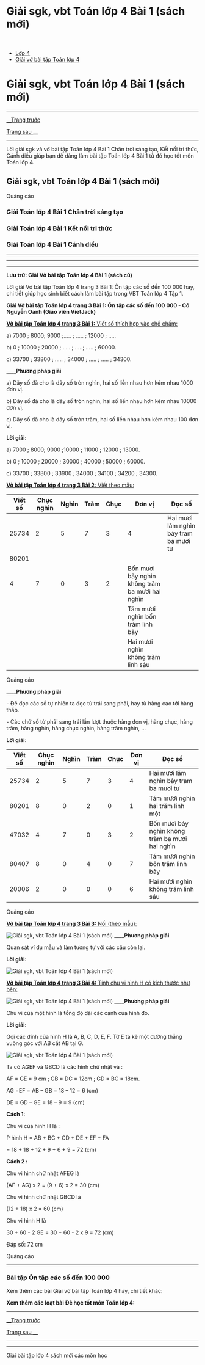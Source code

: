 # Giải sgk, vbt Toán lớp 4 Bài 1 (sách mới)

﻿

  * [Lớp 4](https://vietjack.com/series/lop-4.jsp)
  * [Giải vở bài tập Toán lớp 4](https://vietjack.com/giai-vo-bai-tap-toan-4/index.jsp)



# Giải sgk, vbt Toán lớp 4 Bài 1 (sách mới)

* * *

[__Trang trước](https://vietjack.com/giai-vo-bai-tap-toan-4/index.jsp)

[Trang sau __](https://vietjack.com/giai-vo-bai-tap-toan-4/bai-2-on-tap-cac-so-den-100000-tiep-theo.jsp)

* * *

Lời giải sgk và vở bài tập Toán lớp 4 Bài 1 Chân trời sáng tạo, Kết nối tri thức, Cánh diều giúp bạn dễ dàng làm bài tập Toán lớp 4 Bài 1 từ đó học tốt môn Toán lớp 4.

## Giải sgk, vbt Toán lớp 4 Bài 1 (sách mới)

Quảng cáo

### **Giải Toán lớp 4 Bài 1 Chân trời sáng tạo**

### **Giải Toán lớp 4 Bài 1 Kết nối tri thức**

### **Giải Toán lớp 4 Bài 1 Cánh diều**

* * *

* * *

* * *

**Lưu trữ: Giải Vở bài tập Toán lớp 4 Bài 1 (sách cũ)**

Lời giải Vở bài tập Toán lớp 4 trang 3 Bài 1: Ôn tập các số đến 100 000 hay, chi tiết giúp học sinh biết cách làm bài tập trong VBT Toán lớp 4 Tập 1.

**Giải Vở bài tập Toán lớp 4 trang 3 Bài 1: Ôn tập các số đến 100 000 - Cô Nguyễn Oanh (Giáo viên VietJack)**

[**Vở bài tập Toán lớp 4 trang 3 Bài 1:** Viết số thích hợp vào chỗ chấm: ](https://vietjack.com/giai-vo-bai-tap-toan-4/bai-1-trang-3-vbt-toan-4-tap-1.jsp)

a) 7000 ; 8000; 9000 ;….. ; ….. ; 12000 ; …..

b) 0 ; 10000 ; 20000 ; ….. ; …..; ….. ; 60000.

c) 33700 ; 33800 ; ….. ; 34000 ; ….. ; ….. ; 34300.

____**Phương pháp giải**

a) Dãy số đã cho là dãy số tròn nghìn, hai số liền nhau hơn kém nhau 1000 đơn vị.

b) Dãy số đã cho là dãy số tròn nghìn, hai số liền nhau hơn kém nhau 10000 đơn vị.

c) Dãy số đã cho là dãy số tròn trăm, hai số liền nhau hơn kém nhau 100 đơn vị.

**Lời giải:**

a) 7000 ; 8000; 9000 ;10000 ; 11000 ; 12000 ; 13000.

b) 0 ; 10000 ; 20000 ; 30000 ; 40000 ; 50000 ; 60000.

c) 33700 ; 33800 ; 33900 ; 34000 ; 34100 ; 34200 ; 34300.

[**Vở bài tập Toán lớp 4 trang 3 Bài 2:** Viết theo mẫu: ](https://vietjack.com/giai-vo-bai-tap-toan-4/bai-2-trang-3-vbt-toan-4-tap-1.jsp)

Viết số | Chục nghìn | Nghìn | Trăm | Chục | Đơn vị | Đọc số  
---|---|---|---|---|---|---  
25734 | 2 | 5 | 7 | 3 | 4 | Hai mươi lăm nghìn bảy tram ba mươi tư  
80201 |  |  |  |  |  |   
| 4 | 7 | 0 | 3 | 2 | Bốn mươi bảy nghìn không trăm ba mươi hai nghìn  
|  |  |  |  |  | Tám mươi nghìn bốn trăm linh bảy  
|  |  |  |  |  | Hai mươi nghìn không trăm linh sáu  
  
Quảng cáo

____**Phương pháp giải**

\- Để đọc các số tự nhiên ta đọc từ trái sang phải, hay từ hàng cao tới hàng thấp.

\- Các chữ số từ phải sang trái lần lượt thuộc hàng đơn vị, hàng chục, hàng trăm, hàng nghìn, hàng chục nghìn, hàng trăm nghìn, ...

**Lời giải:**

Viết số | Chục nghìn | Nghìn | Trăm | Chục | Đơn vị | Đọc số  
---|---|---|---|---|---|---  
25734 | 2 | 5 | 7 | 3 | 4 | Hai mươi lăm nghìn bảy tram ba mươi tư  
80201 | 8 | 0 | 2 | 0 | 1 | Tám mươi nghìn hai trăm linh một  
47032 | 4 | 7 | 0 | 3 | 2 | Bốn mươi bảy nghìn không trăm ba mươi hai nghìn  
80407 | 8 | 0 | 4 | 0 | 7 | Tám mươi nghìn bốn trăm linh bảy  
20006 | 2 | 0 | 0 | 0 | 6 | Hai mươi nghìn không trăm linh sáu  
  
Quảng cáo

[**Vở bài tập Toán lớp 4 trang 3 Bài 3:** Nối (theo mẫu): ](https://vietjack.com/giai-vo-bai-tap-toan-4/bai-3-trang-3-vbt-toan-4-tap-1.jsp)

![Giải sgk, vbt Toán lớp 4 Bài 1 \(sách mới\)](https://vietjack.com/giai-vo-bai-tap-toan-4/images/2022-bai-3-trang-3-vbt-toan-4-tap-1-1-sua2022.PNG) ____**Phương pháp giải**

Quan sát ví dụ mẫu và làm tương tự với các câu còn lại.

**Lời giải:**

![Giải sgk, vbt Toán lớp 4 Bài 1 \(sách mới\)](https://vietjack.com/giai-vo-bai-tap-toan-4/images/2022-bai-3-trang-3-vbt-toan-4-tap-1-sua2022.PNG)

[**Vở bài tập Toán lớp 4 trang 3 Bài 4:** Tính chu vi hình H có kích thước như bên: ](https://vietjack.com/giai-vo-bai-tap-toan-4/bai-4-trang-3-vbt-toan-4-tap-1.jsp)

![Giải sgk, vbt Toán lớp 4 Bài 1 \(sách mới\)](https://vietjack.com/giai-vo-bai-tap-toan-4/images/2022-bai-4-trang-3-vbt-toan-4-tap-1-sua2022.PNG) ____**Phương pháp giải**

Chu vi của một hình là tổng độ dài các cạnh của hình đó.

**Lời giải:**

Gọi các đỉnh của hình H là A, B, C, D, E, F. Từ E ta kẻ một đường thẳng vuông góc với AB cắt AB tại G.

![Giải sgk, vbt Toán lớp 4 Bài 1 \(sách mới\)](https://vietjack.com/giai-vo-bai-tap-toan-4/images/2022-bai-4-trang-3-vbt-toan-4-tap-1-1-sua2022.PNG)

Ta có AGEF và GBCD là các hình chữ nhật và :

AF = GE = 9 cm ; GB = DC = 12cm ; GD = BC = 18cm.

AG =EF = AB – GB = 18 – 12 = 6 (cm)

DE = GD – GE = 18 – 9 = 9 (cm)

**Cách 1:**

Chu vi của hình H là :

P hình H = AB + BC + CD + DE + EF + FA

= 18 + 18 + 12 + 9 + 6 + 9 = 72 (cm)

**Cách 2 :**

Chu vi hình chữ nhật AFEG là

(AF + AG) x 2 = (9 + 6) x 2 = 30 (cm)

Chu vi hình chữ nhật GBCD là

(12 + 18) x 2 = 60 (cm)

Chu vi hình H là

30 + 60 - 2 GE = 30 + 60 - 2 x 9 = 72 (cm)

Đáp số: 72 cm

Quảng cáo

* * *

### **Bài tập Ôn tập các số đến 100 000**

Xem thêm các bài Giải vở bài tập Toán lớp 4 hay, chi tiết khác:

**Xem thêm các loạt bài Để học tốt môn Toán lớp 4:**

* * *

[__Trang trước](https://vietjack.com/giai-vo-bai-tap-toan-4/index.jsp)

[Trang sau __](https://vietjack.com/giai-vo-bai-tap-toan-4/bai-2-on-tap-cac-so-den-100000-tiep-theo.jsp)

* * *

* * *

Giải bài tập lớp 4 sách mới các môn học
